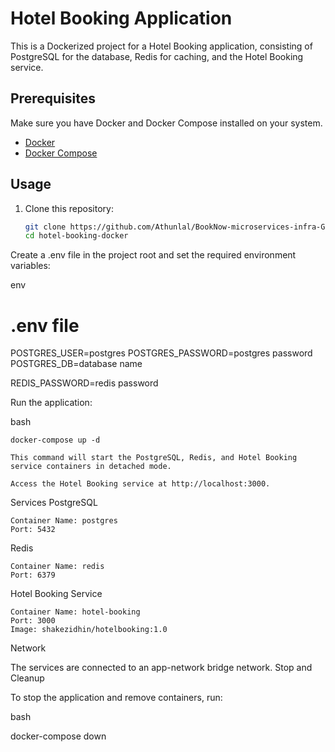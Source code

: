 # Hotel Booking Application

This is a Dockerized project for a Hotel Booking application, consisting of PostgreSQL for the database, Redis for caching, and the Hotel Booking service.

## Prerequisites

Make sure you have Docker and Docker Compose installed on your system.

- [Docker](https://docs.docker.com/get-docker/)
- [Docker Compose](https://docs.docker.com/compose/install/)

## Usage

1. Clone this repository:

   ```bash
   git clone https://github.com/Athunlal/BookNow-microservices-infra-Git.git
   cd hotel-booking-docker

Create a .env file in the project root and set the required environment variables:

env

# .env file

POSTGRES_USER=postgres
POSTGRES_PASSWORD=postgres password
POSTGRES_DB=database name

REDIS_PASSWORD=redis password

Run the application:

bash

    docker-compose up -d

    This command will start the PostgreSQL, Redis, and Hotel Booking service containers in detached mode.

    Access the Hotel Booking service at http://localhost:3000.

Services
PostgreSQL

    Container Name: postgres
    Port: 5432

Redis

    Container Name: redis
    Port: 6379

Hotel Booking Service

    Container Name: hotel-booking
    Port: 3000
    Image: shakezidhin/hotelbooking:1.0

Network

The services are connected to an app-network bridge network.
Stop and Cleanup

To stop the application and remove containers, run:

bash

docker-compose down
